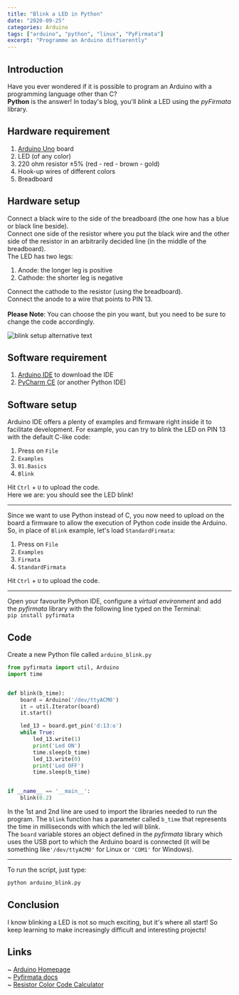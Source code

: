 ```yaml
---
title: "Blink a LED in Python"
date: "2020-09-25"
categories: Arduino
tags: ["arduino", "python", "linux", "PyFirmata"]
excerpt: "Programme an Arduino diffserently"
---
```


## Introduction
Have you ever wondered if it is possible to program an Arduino with a programming language other than C?<br>
**Python** is the answer! In today's blog, you'll *blink* a LED using the *pyFirmata* library.

## Hardware requirement
1. [Arduino Uno](https://store.arduino.cc/arduino-uno-rev3) board
2. LED (of any color)
3. 220 ohm resistor <span>&#177;</span>5% (red - red - brown - gold)
4. Hook-up wires of different colors
5. Breadboard

## Hardware setup
Connect a black wire to the side of the breadboard (the one how has a blue or black line beside).<br>
Connect one side of the resistor where you put the black wire and the other side of the resistor in an arbitrarily decided line (in the middle of the breadboard).<br>
The LED has two legs:
1. Anode: the longer leg is positive
2. Cathode: the shorter leg is negative

Connect the cathode to the resistor (using the breadboard).<br>
Connect the anode to a wire that points to PIN 13.<br><br>
**Please Note**: You can choose the pin you want, but you need to be sure to change the code accordingly.<br>

![blink setup alternative text](./arduino_blink.png)

## Software requirement
1. [Arduino IDE](https://www.arduino.cc/en/Main/Software) to download the IDE
2. [PyCharm CE](https://www.jetbrains.com/pycharm/) (or another Python IDE)

## Software setup
Arduino IDE offers a plenty of examples and firmware right inside it to facilitate development. For example, you can try to blink the LED on PIN 13 with the default C-like code:<br>
1. Press on `File`
2. `Examples`
3. `01.Basics`
4. `Blink`

Hit `Ctrl` + `U` to upload the code.<br>
Here we are: you should see the LED blink!
<hr>

Since we want to use Python instead of C, you now need to upload on the board a firmware to allow the execution of Python code inside the Arduino.<br>
So, in place of `Blink` example, let's load `StandardFirmata`:
1. Press on `File`
2. `Examples`
3. `Firmata`
4. `StandardFirmata`

Hit `Ctrl` + `U` to upload the code.
<hr>

Open your favourite Python IDE, configure a *virtual environment* and add the *pyfirmata* library with the following line typed on the Terminal:<br>
`pip install pyfirmata`

## Code
Create a new Python file called `arduino_blink.py`
```python
from pyfirmata import util, Arduino
import time


def blink(b_time):
    board = Arduino('/dev/ttyACM0')
    it = util.Iterator(board)
    it.start()

    led_13 = board.get_pin('d:13:o')
    while True:
        led_13.write(1)
        print('Led ON')
        time.sleep(b_time)
        led_13.write(0)
        print('Led OFF')
        time.sleep(b_time)


if __name__ == '__main__':
    blink(0.2)
```

In the 1st and 2nd line are used to import the libraries needed to run the program. The `blink` function has a parameter called `b_time` that represents the time in milliseconds with which the led will blink.<br>
The `board` variable stores an object defined in the *pyfirmata* library which uses the USB port to which the Arduino board is connected (it will be something like`'/dev/ttyACM0'` for Linux or `'COM1'` for Windows).
<hr>

To run the script, just type:
```bash
python arduino_blink.py
```

## Conclusion
I know blinking a LED is not so much exciting, but it's where all start! So keep learning to make increasingly difficult and interesting projects!

## Links
~ [Arduino Homepage](https://www.arduino.cc/)<br>
~ [Pyfirmata docs](https://pyfirmata.readthedocs.io/en/latest/)<br>
~ [Resistor Color Code Calculator](https://www.digikey.com/en/resources/conversion-calculators/conversion-calculator-resistor-color-code)<br>
